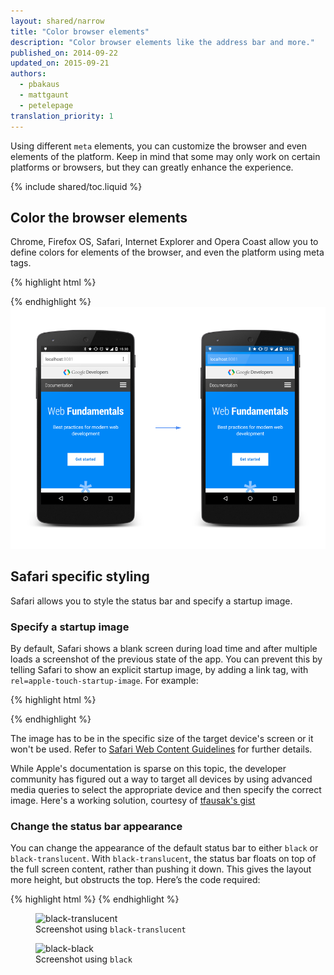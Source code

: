 ```yaml
---
layout: shared/narrow
title: "Color browser elements"
description: "Color browser elements like the address bar and more."
published_on: 2014-09-22
updated_on: 2015-09-21
authors:
  - pbakaus
  - mattgaunt
  - petelepage
translation_priority: 1
---
```


<p class="intro">
Using different <code>meta</code> elements, you can customize the browser and 
even elements of the platform. Keep in mind that some may only work on certain
platforms or browsers, but they can greatly enhance the experience. 
</p>

{% include shared/toc.liquid %}

## Color the browser elements

Chrome, Firefox OS, Safari, Internet Explorer and Opera Coast allow you to define 
colors for elements of the browser, and even the platform using meta tags.

{% highlight html %}
<!-- Chrome, Firefox OS and Opera -->
<meta name="theme-color" content="#4285f4">
<!-- Windows Phone -->
<meta name="msapplication-navbutton-color" content="#4285f4">
<!-- iOS Safari -->
<meta name="apple-mobile-web-app-capable" content="yes">
<meta name="apple-mobile-web-app-status-bar-style" content="black-translucent">
{% endhighlight %}

<img src="imgs/theme-color.png" alt="Theme colors styling the address bar in Chrome">

## Safari specific styling

Safari allows you to style the status bar and specify a startup image.

### Specify a startup image

By default, Safari shows a blank screen during load time and after multiple
loads a screenshot of the previous state of the app. You can prevent this by
telling Safari to show an explicit startup image, by adding a link tag, with
`rel=apple-touch-startup-image`. For example:

{% highlight html %}
<link rel="apple-touch-startup-image" href="icon.png">
{% endhighlight %}

The image has to be in the specific size of the target device's screen or it
won't be used. Refer to
[Safari Web Content Guidelines](//developer.apple.com/library/ios/documentation/AppleApplications/Reference/SafariWebContent/ConfiguringWebApplications/ConfiguringWebApplications.html)
for further details.

While Apple's documentation is sparse on this topic, the developer community
has figured out a way to target all devices by using advanced media queries to
select the appropriate device and then specify the correct image. Here's a
working solution, courtesy of [tfausak's gist](//gist.github.com/tfausak/2222823)

### Change the status bar appearance

You can change the appearance of the default status bar to either `black` or
`black-translucent`. With `black-translucent`, the status bar floats on top
of the full screen content, rather than pushing it down. This gives the layout
more height, but obstructs the top.  Here’s the code required:

{% highlight html %}
<meta name="apple-mobile-web-app-status-bar-style" content="black">
{% endhighlight %}

<div class="mdl-grid">
  <figure class="mdl-cell mdl-cell--6-col">
    <img src="imgs/status-bar-translucent.png" srcset="imgs/status-bar-translucent.png 1x, imgs/status-bar-translucent-2x.png 2x" alt="black-translucent">
    <figcaption>Screenshot using <code>black-translucent</code></figcaption>
  </figure>
  <figure class="mdl-cell mdl-cell--6-col">
    <img src="imgs/status-bar-black.png" srcset="imgs/status-bar-black.png 1x, imgs/status-bar-black-2x.png 2x" alt="black-black">
    <figcaption>Screenshot using <code>black</code></figcaption>
  </figure>
</div>

